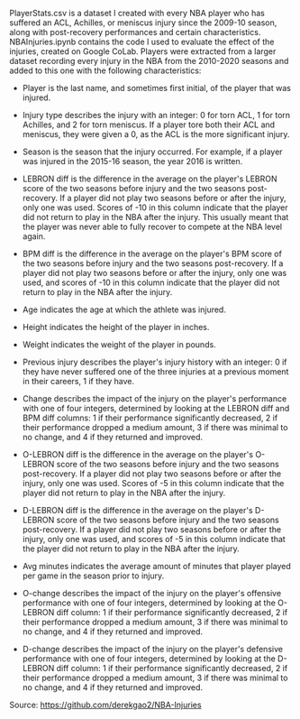 PlayerStats.csv is a dataset I created with every NBA player who has suffered an ACL, Achilles, or meniscus injury since the 2009-10 season, along with post-recovery performances and certain characteristics. NBAInjuries.ipynb contains the code I used to evaluate the effect of the injuries, created on Google CoLab. Players were extracted from a larger dataset recording every injury in the NBA from the 2010-2020 seasons and added to this one with the following characteristics: 

 - Player is the last name, and sometimes first initial, of the player that was injured.

 - Injury type describes the injury with an integer: 0 for torn ACL, 1 for torn Achilles, and 2 for torn meniscus. If a player tore both their ACL and meniscus, they were given a 0, as the ACL is the more significant injury.

 - Season is the season that the injury occurred. For example, if a player was injured in the 2015-16 season, the year 2016 is written.
 
 - LEBRON diff is the difference in the average on the player's LEBRON score of the two seasons before injury and the two seasons post-recovery. If a player did not play two seasons before or after the injury, only one was used. Scores of -10 in this column indicate that the player did not return to play in the NBA after the injury. This usually meant that the player was never able to fully recover to compete at the NBA level again.

 - BPM diff is the difference in the average on the player's BPM score of the two seasons before injury and the two seasons post-recovery. If a player did not play two seasons before or after the injury, only one was used, and scores of -10 in this column indicate that the player did not return to play in the NBA after the injury.

 - Age indicates the age at which the athlete was injured.

 - Height indicates the height of the player in inches.

 - Weight indicates the weight of the player in pounds.

 - Previous injury describes the player's injury history with an integer: 0 if they have never suffered one of the three injuries at a previous moment in their careers, 1 if they have.

 - Change describes the impact of the injury on the player's performance with one of four integers, determined by looking at the LEBRON diff and BPM diff columns: 1 if their performance significantly decreased, 2 if their performance dropped a medium amount, 3 if there was minimal to no change, and 4 if they returned and improved.

 - O-LEBRON diff is the difference in the average on the player's O-LEBRON score of the two seasons before injury and the two seasons post-recovery. If a player did not play two seasons before or after the injury, only one was used. Scores of -5 in this column indicate that the player did not return to play in the NBA after the injury.

 - D-LEBRON diff is the difference in the average on the player's D-LEBRON score of the two seasons before injury and the two seasons post-recovery. If a player did not play two seasons before or after the injury, only one was used, and scores of -5 in this column indicate that the player did not return to play in the NBA after the injury.

 - Avg minutes indicates the average amount of minutes that player played per game in the season prior to injury.

 - O-change describes the impact of the injury on the player's offensive performance with one of four integers, determined by looking at the O-LEBRON diff column: 1 if their performance significantly decreased, 2 if their performance dropped a medium amount, 3 if there was minimal to no change, and 4 if they returned and improved.
 
 - D-change describes the impact of the injury on the player's defensive performance with one of four integers, determined by looking at the D-LEBRON diff column: 1 if their performance significantly decreased, 2 if their performance dropped a medium amount, 3 if there was minimal to no change, and 4 if they returned and improved.

 Source: https://github.com/derekgao2/NBA-Injuries 